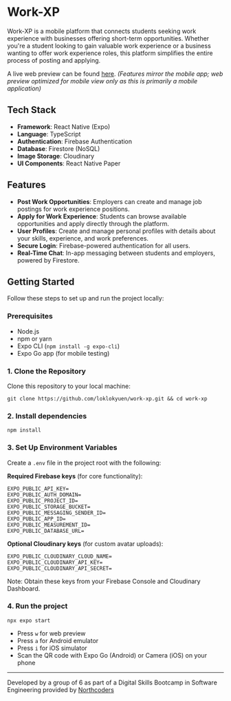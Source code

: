 # Work-XP

Work-XP is a mobile platform that connects students seeking work experience with businesses offering short-term opportunities. Whether you're a student looking to gain valuable work experience or a business wanting to offer work experience roles, this platform simplifies the entire process of posting and applying.

A live web preview can be found [here](https://work-xp.netlify.app/). *(Features mirror the mobile app; web preview optimized for mobile view only as this is primarily a mobile application)*

## Tech Stack
- **Framework**: React Native (Expo)
- **Language**: TypeScript
- **Authentication**: Firebase Authentication
- **Database**: Firestore (NoSQL)
- **Image Storage**: Cloudinary
- **UI Components**: React Native Paper

## Features

- **Post Work Opportunities**: Employers can create and manage job postings for work experience positions.
- **Apply for Work Experience**: Students can browse available opportunities and apply directly through the platform.
- **User Profiles**: Create and manage personal profiles with details about your skills, experience, and work preferences.
- **Secure Login**: Firebase-powered authentication for all users.
- **Real-Time Chat**: In-app messaging between students and employers, powered by Firestore.

## Getting Started

Follow these steps to set up and run the project locally:
### Prerequisites
- Node.js
- npm or yarn
- Expo CLI (`npm install -g expo-cli`)
- Expo Go app (for mobile testing)

### 1. Clone the Repository

Clone this repository to your local machine:

```git clone https://github.com/loklokyuen/work-xp.git && cd work-xp```

### 2. Install dependencies

```npm install```

### 3. Set Up Environment Variables
Create a `.env` file in the project root with the following:

**Required Firebase keys** (for core functionality):
```
EXPO_PUBLIC_API_KEY=
EXPO_PUBLIC_AUTH_DOMAIN=
EXPO_PUBLIC_PROJECT_ID=
EXPO_PUBLIC_STORAGE_BUCKET=
EXPO_PUBLIC_MESSAGING_SENDER_ID=
EXPO_PUBLIC_APP_ID=
EXPO_PUBLIC_MEASUREMENT_ID=
EXPO_PUBLIC_DATABASE_URL=
```
**Optional Cloudinary keys** (for custom avatar uploads):
```
EXPO_PUBLIC_CLOUDINARY_CLOUD_NAME=
EXPO_PUBLIC_CLOUDINARY_API_KEY=
EXPO_PUBLIC_CLOUDINARY_API_SECRET=
```
Note: Obtain these keys from your Firebase Console and Cloudinary Dashboard.
### 4. Run the project

```npx expo start```

- Press `w` for web preview
- Press `a` for Android emulator
- Press `i` for iOS simulator
- Scan the QR code with Expo Go (Android) or Camera (iOS) on your phone

--- 

Developed by a group of 6 as part of a Digital Skills Bootcamp in Software Engineering provided by [Northcoders](https://northcoders.com/)
